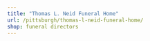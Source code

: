 ```yaml
---
title: "Thomas L. Neid Funeral Home"
url: /pittsburgh/thomas-l-neid-funeral-home/
shop: funeral directors
---
```

